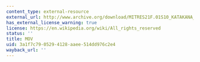 ```yaml
---
content_type: external-resource
external_url: http://www.archive.org/download/MITRES21F.01S10_KATAKANA_EXERCISES/1b5.mov
has_external_license_warning: true
license: https://en.wikipedia.org/wiki/All_rights_reserved
status: ''
title: MOV
uid: 3a1f7c79-0529-4128-aaee-514dd976c2e4
wayback_url: ''
---
```

